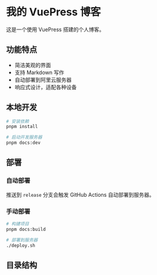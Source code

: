 # 我的 VuePress 博客

这是一个使用 VuePress 搭建的个人博客。

## 功能特点

- 简洁美观的界面
- 支持 Markdown 写作
- 自动部署到阿里云服务器
- 响应式设计，适配各种设备

## 本地开发

```bash
# 安装依赖
pnpm install

# 启动开发服务器
pnpm docs:dev
```

## 部署

### 自动部署
推送到 `release` 分支会触发 GitHub Actions 自动部署到服务器。

### 手动部署
```bash
# 构建项目
pnpm docs:build

# 部署到服务器
./deploy.sh
```

## 目录结构